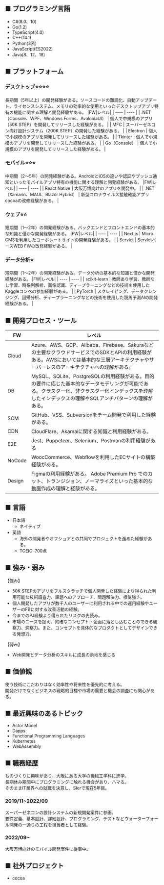 ## ■ プログラミング言語
- C#(8.0、10)
- Go(1.2)
- TypeScript(4.0)
- C++(14.1)
- Python(3系)
- JavaScript(ES2022)
- Java(8、12、18)


## ■ プラットフォーム
### デスクトップ⭐⭐⭐⭐
長期間（5年以上）の開発経験がある。ソースコードの難読化、自動アップデート、ライセンスシステム、メモリの効率的な使用といったデスクトップアプリ特有の機能に関する理解と開発経験がある。
|FW|レベル|
| ---- | ---- |
|  .NET（Console、WPF、Windows Forms、AvaloniaUI）  |  個人で中規模のアプリ（50K STEP）を開発してリリースした経験がある。  |
|  MFC  |  スーパーゼネコン向け設計システム（200K STEP）の開発した経験がある。  |
|  Electron  |  個人で小規模のアプリを開発してリリースした経験がある。  |
|  Tkinter  |  個人で小規模のアプリを開発してリリースした経験がある。  |
|  Go（Console）  |  個人で小規模のアプリを開発してリリースした経験がある。  |

### モバイル⭐⭐⭐
中期間（2～5年）の開発経験がある。AndroidとiOSの違いや認証やプッシュ通知といったモバイルアプリ特有の機能に関する理解と開発経験がある。
|FW|レベル|
| ---- | ---- |
|  React Native  |  大阪万博向けのアプリを開発中。  |
|  .NET（Xamarin、MAUI、Blazor Hybrid）  |  新型コロナウイルス接触確認アプリcocoaの改修経験がある。  |

### ウェブ⭐⭐
短期間（1～2年）の開発経験がある。バックエンドとフロントエンドの基本的な知識と僅かな開発経験がある。
|FW|レベル|
| ---- | ---- |
|  Next.js  |  Micro CMSを利用したコーポレートサイトの開発経験がある。  |
|  Servlet  |  ServletベースWEB FWの改修経験がある。  |

### データ分析⭐
短期間（1～2年）の開発経験がある。データ分析の基本的な知識と僅かな開発経験がある。
|FW|レベル|
| ---- | ---- |
|  scikit-learn  |  教師あり学習、教師なし学習、時系列解析、画像認識、ディープラーニングなどの技術を使用したKaggleコンペの参加経験がある。  |
|  PyTorch  |  スクレイピング、データクレンジング、回帰分析、ディープラーニングなどの技術を使用した競馬予測AIの開発経験がある。  |


## ■ 開発プロセス・ツール
|FW|レベル|
| ---- | ---- |
|  Cloud  | Azure、AWS、GCP、Alibaba、Firebase、Sakuraなどの主要なクラウドサービスでのSDKとAPIの利用経験がある。AWSにおいては基本的な三層アーキテクチャやサーバーレスのアーキテクチャへの理解がある。  |
|  DB  |  MySQL、SQLite、PostgreSQLの利用経験がある。目的の要件に応じた基本的なデータモデリングが可能である。クラスター化、非クラスター化インデックスを理解したインデックスの理解やSQLアンチパターンの理解がある。  |
|  SCM  |  GitHub、VSS、Subversionをチーム開発で利用した経験がある。  |
|  CDN  |  CloudFlare、Akamaiに関する知識と利用経験がある。  |
|  E2E  |  Jest、Puppeteer、Selenium、Postmanの利用経験がある  |
|  NoCode  |  WoocCommerce、Webflowを利用したECサイトの構築経験がある。  |
|  Design | Figmaの利用経験がある。 Adobe Premium Pro でのカット、トランジション、ノーマライズといった基本的な動画作成の理解と経験がある。 |

## ■ 言語

- 日本語
  - ネイティブ
- 英語
  - 海外の開発者やオフショアとの共同でプロジェクトを進めた経験がある。
  - TOEIC: 700点


## ■ 強み・弱み
【強み】
- 50K STEPのアプリをフルスクラッチで個人開発した経験により得られた利用可能な技術調査力、課題へのアプローチ、問題解決力、根気強さ。
- 個人開発したアプリが数千人のユーザーに利用される中での運用経験やユーザーのFBに対する改善活動の経験。
- 今までのPJ経験より得られたリスクの先読み。
- 市場のニーズを捉え、的確なコンセプト・企画に落とし込むことのできる観察力、洞察力。また、コンセプトを具体的なプロダクトとしてデザインできる発想力。
  
【弱み】
- Web開発とデータ分析のスキルに成長の余地を感じる


## ■ 価値観
使う技術にこだわりはなく効率性や将来性を優先的に考える。<br>
開発だけでなくビジネスの戦略的目標や市場の需要と機会の調査にも関心がある。


## ■ 最近興味のあるトピック
- Actor Model
- Dapps
- Functional Programming Languages
- Kubernetes
- WebAssembly


## ■ 職務経歴
ものづくりに興味があり、大阪にある大学の機械工学科に進学。<br>長期休み期間中にプログラミングに触れる機会があり、ハマる。
<br>そのままIT業界への就職を決意し、SIerで現在5年目。
### 2019/11~2022/09
スーパーゼネコンの設計システムの新規開発案件に参画。<br>
要件定義、基本設計、詳細設計、プログラミング、テストなどウォーターフォール開発の一通りの工程を担当者として経験。

### 2022/09~
大阪万博向けのモバイル開発案件に従事中。

## ■ 社外プロジェクト
- cocoa
